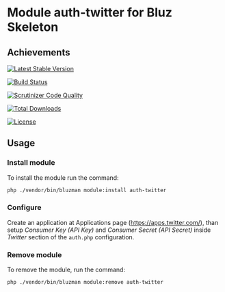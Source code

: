# Module auth-twitter for Bluz Skeleton
## Achievements

[![Latest Stable Version](https://img.shields.io/packagist/v/bluzphp/module-auth-twitter.svg?label=version&style=flat)](https://packagist.org/packages/bluzphp/module-auth-twitter)

[![Build Status](https://img.shields.io/travis/bluzphp/module-auth-twitter/master.svg?style=flat)](https://travis-ci.com/bluzphp/module-auth-twitter)

[![Scrutinizer Code Quality](https://img.shields.io/scrutinizer/g/bluzphp/module-auth-twitter.svg?style=flat)](https://scrutinizer-ci.com/g/bluzphp/module-auth-twitter/)

[![Total Downloads](https://img.shields.io/packagist/dt/bluzphp/module-auth-twitter.svg?style=flat)](https://packagist.org/packages/bluzphp/module-auth-twitter)

[![License](https://img.shields.io/packagist/l/bluzphp/module-auth-twitter.svg?style=flat)](https://packagist.org/packages/bluzphp/module-auth-twitter)

## Usage
### Install module
To install the module run the command:

```bash
php ./vendor/bin/bluzman module:install auth-twitter
```

### Configure
Create an application at Applications page (https://apps.twitter.com/), 
than setup *Consumer Key (API Key)* and *Consumer Secret (API Secret)* 
inside *Twitter* section of the `auth.php` configuration.



### Remove module
To remove the module, run the command:

```bash
php ./vendor/bin/bluzman module:remove auth-twitter
```
